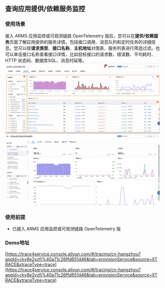 ## **查询应用提供/依赖服务监控**

### 使用场景
接入 ARMS 应用监控或可观测链路 OpenTelemetry 版后，您可以在**提供/依赖服务**页面了解应用提供的服务详情，包括接口调用、消息队列和定时任务的详细信息。您可以按**请求类型**、**接口名称**、**主机地址**对图表、服务列表进行筛选过滤。也可以单击接口名称查看接口详情，比如目标接口的请求数、错误数、平均耗时、HTTP 状态码、数据库SQL、消息时延等。
![picture 1](./img/appMonitoring1.png)
![picture 2](./img/appMonitoring2.png)
### 使用前提

- 已接入 ARMS 应用监控或可观测链路 OpenTelemetry 版

### Demo地址
[https://trace4service.console.aliyun.com/#/tracing/cn-hangzhou?appId=ckv8e2vzfj%40a71c26ffd651d46&tab=provisionService&source=XTRACE&xtraceType=trace](https://trace4service.console.aliyun.com/#/tracing/cn-hangzhou?appId=ckv8e2vzfj%40a71c26ffd651d46&tab=provisionService&source=XTRACE&xtraceType=trace)